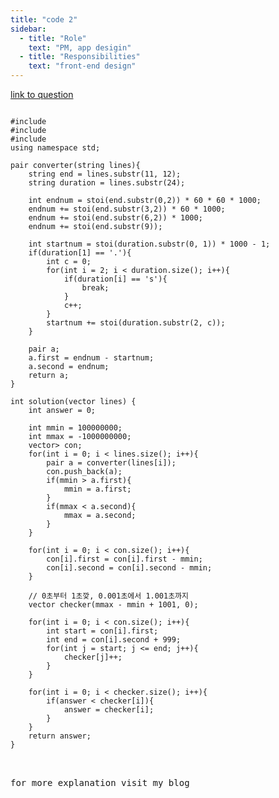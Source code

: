 ```yaml
---
title: "code 2"
sidebar:
  - title: "Role"
    text: "PM, app desigin"
  - title: "Responsibilities"
    text: "front-end design"
---
```


<a href="https://programmers.co.kr/learn/courses/30/lessons/17676">
link to question</a>

<pre>
<code>
#include <string>
#include <vector>
#include <iostream>
using namespace std;

pair<int, int> converter(string lines){
    string end = lines.substr(11, 12);
    string duration = lines.substr(24);
    
    int endnum = stoi(end.substr(0,2)) * 60 * 60 * 1000;
    endnum += stoi(end.substr(3,2)) * 60 * 1000;
    endnum += stoi(end.substr(6,2)) * 1000;
    endnum += stoi(end.substr(9));

    int startnum = stoi(duration.substr(0, 1)) * 1000 - 1;
    if(duration[1] == '.'){
        int c = 0; 
        for(int i = 2; i < duration.size(); i++){
            if(duration[i] == 's'){
                break;
            }
            c++;
        }
        startnum += stoi(duration.substr(2, c));
    }
    
    pair<int, int> a;
    a.first = endnum - startnum;
    a.second = endnum;
    return a;
}

int solution(vector<string> lines) {
    int answer = 0;
    
    int mmin = 100000000;
    int mmax = -1000000000;
    vector<pair<int, int>> con;
    for(int i = 0; i < lines.size(); i++){
        pair<int, int> a = converter(lines[i]);
        con.push_back(a);
        if(mmin > a.first){
            mmin = a.first;
        }
        if(mmax < a.second){
            mmax = a.second;
        }
    }
     
    for(int i = 0; i < con.size(); i++){
        con[i].first = con[i].first - mmin;
        con[i].second = con[i].second - mmin;
    }
    
    // 0초부터 1초깢, 0.001초에서 1.001초까지
    vector<int> checker(mmax - mmin + 1001, 0);
    
    for(int i = 0; i < con.size(); i++){
        int start = con[i].first;
        int end = con[i].second + 999;
        for(int j = start; j <= end; j++){
            checker[j]++;
        }
    }
    
    for(int i = 0; i < checker.size(); i++){
        if(answer < checker[i]){
            answer = checker[i];
        }
    }
    return answer;
}
</code>
<pre>

for more explanation visit my blog 

